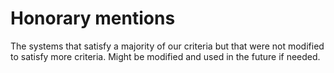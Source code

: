 # Honorary mentions

The systems that satisfy a majority of our criteria but that were not modified to satisfy more criteria. Might be modified and used in the future if needed.